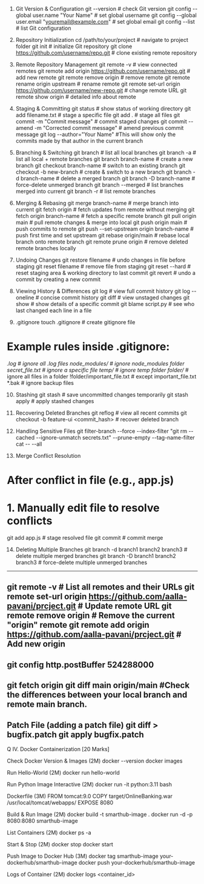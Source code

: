 1. Git Version & Configuration
git --version                                   # check Git version
git config --global user.name "Your Name"       # set global username
git config --global user.email "youremail@example.com"  # set global email
git config --list                               # list Git configuration

2. Repository Initialization
cd /path/to/your/project                        # navigate to project folder
git init                                        # initialize Git repository
git clone https://github.com/username/repo.git # clone existing remote repository

3. Remote Repository Management
git remote -v                                   # view connected remotes
git remote add origin https://github.com/username/repo.git  # add new remote
git remote remove origin                        # remove remote
git remote rename origin upstream              # rename remote
git remote set-url origin https://github.com/username/new-repo.git # change remote URL
git remote show origin                          # detailed info about remote

4. Staging & Committing
git status                                      # show status of working directory
git add filename.txt                             # stage a specific file
git add .                                       # stage all files
git commit -m "Commit message"                  # commit staged changes
git commit --amend -m "Corrected commit message" # amend previous commit message
git log --author="Your Name"    #This will show only the commits made by that author in the current branch

5. Branching & Switching
git branch                                      # list all local branches
git branch -a                                   # list all local + remote branches
git branch branch-name                           # create a new branch
git checkout branch-name                         # switch to an existing branch
git checkout -b new-branch                       # create & switch to a new branch
git branch -d branch-name                        # delete a merged branch
git branch -D branch-name                        # force-delete unmerged branch
git branch --merged                              # list branches merged into current
git branch -r                                    # list remote branches

6. Merging & Rebasing
git merge branch-name                            # merge branch into current
git fetch origin                                 # fetch updates from remote without merging
git fetch origin branch-name                     # fetch a specific remote branch
git pull origin main                             # pull remote changes & merge into local
git push origin main                             # push commits to remote
git push --set-upstream origin branch-name      # push first time and set upstream
git rebase origin/main                            # rebase local branch onto remote branch
git remote prune origin                          # remove deleted remote branches locally

7. Undoing Changes
git restore filename                             # undo changes in file before staging
git reset filename                               # remove file from staging
git reset --hard                                 # reset staging area & working directory to last commit
git revert <commit>                              # undo a commit by creating a new commit

8. Viewing History & Differences
git log                                         # view full commit history
git log --oneline                               # concise commit history
git diff                                        # view unstaged changes
git show <commit>                               # show details of a specific commit
git blame script.py                             # see who last changed each line in a file

9. .gitignore
touch .gitignore                                # create gitignore file
# Example rules inside .gitignore:
*.log                                           # ignore all .log files
node_modules/                                   # ignore node_modules folder
secret_file.txt                                 # ignore a specific file
temp/                                           # ignore temp folder
folder/*                                        # ignore all files in a folder
!folder/important_file.txt                      # except important_file.txt
*.bak                                           # ignore backup files

10. Stashing
git stash                                       # save uncommitted changes temporarily
git stash apply                                 # apply stashed changes

11. Recovering Deleted Branches
git reflog                                      # view all recent commits
git checkout -b feature-ui <commit_hash>       # recover deleted branch

12. Handling Sensitive Files
git filter-branch --force --index-filter "git rm --cached --ignore-unmatch secrets.txt" --prune-empty --tag-name-filter cat -- --all

13. Merge Conflict Resolution
# After conflict in file (e.g., app.js)
# 1. Manually edit file to resolve conflicts
git add app.js                                  # stage resolved file
git commit                                      # commit merge

14. Deleting Multiple Branches
git branch -d branch1 branch2 branch3          # delete multiple merged branches
git branch -D branch1 branch2 branch3          # force-delete multiple unmerged branches
--------------------------------------------------------------------------------------------
git remote -v                # List all remotes and their URLs
git remote set-url origin https://github.com/aalla-pavani/prcject.git   # Update remote URL
git remote remove origin     # Remove the current "origin" remote
git remote add origin https://github.com/aalla-pavani/prcject.git       # Add new origin
--------------------------
git config http.postBuffer 524288000
--------------------------
git fetch origin
git diff main origin/main   #Check the differences between your local branch and remote main branch.
--------------------------
Patch File (adding a patch file)
git diff > bugfix.patch
git apply bugfix.patch
-----------------------------
Q IV. Docker Containerization [20 Marks]

Check Docker Version & Images (2M)
docker --version
docker images

Run Hello-World (2M)
docker run hello-world

Run Python Image Interactive (2M)
docker run -it python:3.11 bash

Dockerfile (3M)
FROM tomcat:9.0
COPY target/OnlineBanking.war /usr/local/tomcat/webapps/
EXPOSE 8080

Build & Run Image (2M)
docker build -t smarthub-image .
docker run -d -p 8080:8080 smarthub-image

List Containers (2M)
docker ps -a

Start & Stop (2M)
docker stop <id>
docker start <id>

Push Image to Docker Hub (3M)
docker tag smarthub-image your-dockerhub/smarthub-image
docker push your-dockerhub/smarthub-image

Logs of Container (2M)
docker logs <container_id>
